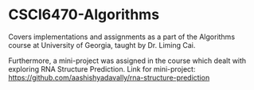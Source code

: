 # CSCI6470-Algorithms
Covers implementations and assignments as a part of the Algorithms course at University of Georgia, taught by Dr. Liming Cai.

Furthermore, a mini-project was assigned in the course which dealt with exploring RNA Structure Prediction.
Link for mini-project: https://github.com/aashishyadavally/rna-structure-prediction
